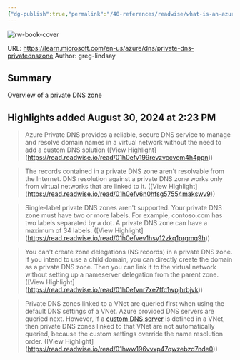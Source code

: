 ```yaml
---
{"dg-publish":true,"permalink":"/40-references/readwise/what-is-an-azure-dns-private-zone/","tags":["rw/articles"]}
---
```


![rw-book-cover](https://learn.microsoft.com/en-us/media/logos/logo-ms-social.png)
  
URL: https://learn.microsoft.com/en-us/azure/dns/private-dns-privatednszone
Author: greg-lindsay

## Summary

Overview of a private DNS zone

## Highlights added August 30, 2024 at 2:23 PM
>Azure Private DNS provides a reliable, secure DNS service to manage and resolve domain names in a virtual network without the need to add a custom DNS solution ([View Highlight] (https://read.readwise.io/read/01h0efv199revzvccvem4h4ppn))


>The records contained in a private DNS zone aren't resolvable from the Internet. DNS resolution against a private DNS zone works only from virtual networks that are linked to it. ([View Highlight] (https://read.readwise.io/read/01h0efv6n0hfsg57554makswv9))


>Single-label private DNS zones aren't supported. Your private DNS zone must have two or more labels. For example, contoso.com has two labels separated by a dot. A private DNS zone can have a maximum of 34 labels. ([View Highlight] (https://read.readwise.io/read/01h0efvev1hsy12zkq1prgmq9h))


>You can't create zone delegations (NS records) in a private DNS zone. If you intend to use a child domain, you can directly create the domain as a private DNS zone. Then you can link it to the virtual network without setting up a nameserver delegation from the parent zone. ([View Highlight] (https://read.readwise.io/read/01h0efvnr7xe7ffc1wpjhrbjvk))


>Private DNS zones linked to a VNet are queried first when using the default DNS settings of a VNet. Azure provided DNS servers are queried next. However, if a [custom DNS server](https://learn.microsoft.com/en-us/azure/dns/private-dns-privatednszone/../virtual-network/manage-virtual-network#change-dns-servers) is defined in a VNet, then private DNS zones linked to that VNet are not automatically queried, because the custom settings override the name resolution order. ([View Highlight] (https://read.readwise.io/read/01hww196vvxp47qwzebzd7nde0))



